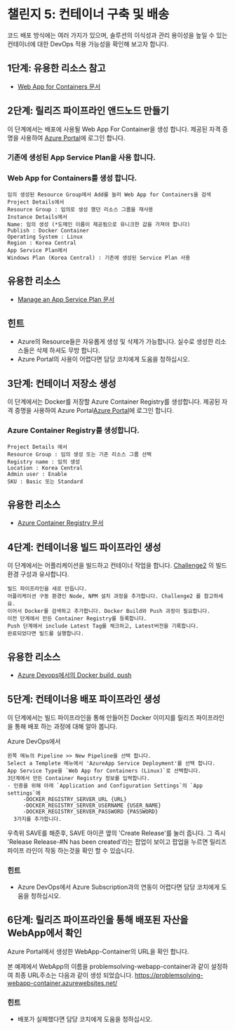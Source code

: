 # 챌린지 5: 컨테이너 구축 및 배송
코드 배포 방식에는 여러 가지가 있으며, 솔루션의 이식성과 관리 용이성을 높일 수 있는 컨테이너에 대한 DevOps 적용 가능성을 확인해 보고자 합니다.
## 1단계: 유용한 리소스 참고
- [Web App for Containers 문서](https://azure.microsoft.com/en-us/services/app-service/containers/)


## 2단계: 릴리즈 파이프라인 앤드노드 만들기
이 단계에서는 배포에 사용될 Web App For Container을 생성 합니다.
제공된 자격 증명을 사용하여 [Azure Portal](https://portal.azure.com)에 로그인 합니다.
### 기존에 생성된 App Service Plan을 사용 합니다.
### Web App for Containers를 생성 합니다.
```
임의 생성된 Resource Group에서 Add를 눌러 Web App for Containers을 검색
Project Details에서
Resource Group : 임의로 생성 했던 리소스 그룹을 재사용
Instance Details에서
Name: 임의 생성 (*도메인 이름이 제공됨으로 유니크한 값을 가져야 합니다)
Publish : Docker Container
Operating System : Linux
Region : Korea Central
App Service Plan에서
Windows Plan (Korea Central) : 기존에 생성된 Service Plan 사용
```
## 유용한 리소스
- [Manage an App Service Plan 문서](https://docs.microsoft.com/en-us/azure/app-service/app-service-plan-manage)
## 힌트 
- Azure의 Resource들은 자유롭게 생성 및 삭제가 가능합니다. 실수로 생성한 리소스들은 삭제 하셔도 무방 합니다.
- Azure Portal의 사용이 어렵다면 담당 코치에게 도움을 청하십시오. 

## 3단계: 컨테이너 저장소 생성
이 단계에서는 Docker를 저장할 Azure Container Registry를 생성합니다.
제공된 자격 증명을 사용하여 Azure Portal[Azure Portal](https://portal.azure.com)에 로그인 합니다.

### Azure Container Registry를 생성합니다.
```
Project Details 에서
Resource Group : 임의 생성 또는 기존 리소스 그룹 선택
Registry name : 임의 생성
Location : Korea Central
Admin user : Enable
SKU : Basic 또는 Standard
```
## 유용한 리소스
- [Azure Container Registry 문서](https://docs.microsoft.com/en-us/azure/container-registry/)

## 4단계: 컨테이너용 빌드 파이프라인 생성
이 단계에서는 어플리케이션을 빌드하고 컨테이너 작업을 합니다.
[Challenge2](../Challenge2/README.md) 의 빌드 환경 구성과 유사합니다.
```
빌드 파이프라인을 새로 만듭니다.
어플리케이션 구동 환경인 Node, NPM 설치 과정을 추가합니다. Challenge2 를 참고하세요.
이어서 Docker를 검색하고 추가합니다. Docker Build와 Push 과정이 필요합니다.
이전 단계에서 만든 Container Registry를 등록합니다.
Push 단계에서 include Latest Tag를 체크하고, Latest버전을 기록합니다.
완료되었다면 빌드를 실행합니다.
```

## 유용한 리소스
- [Azure Devops에서의 Docker build, push](https://docs.microsoft.com/en-us/azure/devops/pipelines/ecosystems/containers/acr-template?view=azure-devops)

## 5단계: 컨테이너용 배포 파이프라인 생성
이 단계에서는 빌드 파이프라인을 통해 만들어진 Docker 이미지를 릴리즈 파이프라인을 통해 배포 하는 과정에 대해 알아 봅니다.

Azure DevOps에서
```
왼쪽 메뉴의 Pipeline >> New Pipeline을 선택 합니다.
Select a Templete 메뉴에서 'AzureApp Service Deployment'를 선택 합니다.
App Service Type을 `Web App for Containers (Linux)`로 선택합니다.
3단계에서 만든 Container Registry 정보를 입력합니다.
- 인증을 위해 아래 `Application and Configuration Settings`의 `App settings`에 
     -DOCKER_REGISTRY_SERVER_URL {URL}
     -DOCKER_REGISTRY_SERVER_USERNAME {USER_NAME}
     -DOCKER_REGISTRY_SERVER_PASSWORD {PASSWORD}
  3가지를 추가합니다.
```

우측위 SAVE를 해준후, SAVE 아이콘 옆의 'Create Release'를 눌러 줍니다.
그 즉시 'Release Release-#N has been created'라는 팝업이 보이고 팝업을 누르면 릴리즈 파이프 라인이 작동 하는것을 확인 할 수 있습니다.

### 힌트 
- Azure DevOps에서 Azure Subscription과의 연동이 어렵다면 담당 코치에게 도움을 청하십시오.

## 6단계: 릴리즈 파이프라인을 통해 배포된 자산을 WebApp에서 확인
Azure Portal에서 생성한 WebApp-Container의 URL을 확인 합니다.

본 예제에서 WebApp의 이름을 problemsolving-webapp-container과 같이 설정하여 최종 URL주소는 다음과 같이 생성 되었습니다. https://problemsolving-webapp-container.azurewebsites.net/

### 힌트
- 배포가 실패했다면 담당 코치에게 도움을 청하십시오.